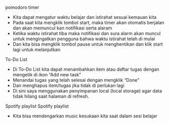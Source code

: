  pomodoro timer 
 - Kita dapat mengatur waktu belajar dan istirahat sesuai kemauan kita
- Pada saat kita mengklik tombol start, maka timer akan otomatis berjalan dan akan
memuncul kan notifikasi serta alaram
- Ketika waktu istirahat tiba maka notifikasi dan sura alarm akan muncul untuk
mengingatkan pengguna bahwa waktu istirahat telah di mulai
- Dan kita bisa mengklik tombol pause untuk menghentikan dan klik start lagi untuk
melanjutkan

To-Do List
- Di To-Do List kita dapat menambahkan item atau daftar tugas dengan mengetik di ikon
“Add new task”
- Menandai tugas yang telah selesai dengan mengklik “Done”
- Dan menghapus item/tugas jika tidak di perlukan lagi
- Di sini saya menggunakan penyimpanan local (local storage) agar data tidak hilang saat
halaman di refresh.

Spotify playlist
Spotify playlist
- Kita bisa mendengarkan music kesukaan kita saat dalam sesi belajar
